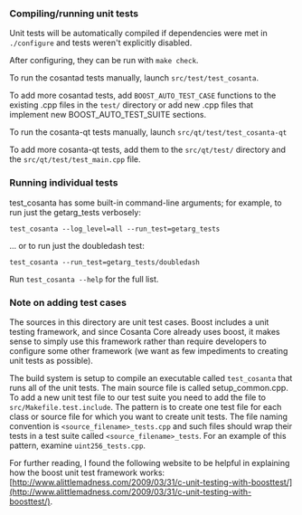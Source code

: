 ### Compiling/running unit tests

Unit tests will be automatically compiled if dependencies were met in `./configure`
and tests weren't explicitly disabled.

After configuring, they can be run with `make check`.

To run the cosantad tests manually, launch `src/test/test_cosanta`.

To add more cosantad tests, add `BOOST_AUTO_TEST_CASE` functions to the existing
.cpp files in the `test/` directory or add new .cpp files that
implement new BOOST_AUTO_TEST_SUITE sections.

To run the cosanta-qt tests manually, launch `src/qt/test/test_cosanta-qt`

To add more cosanta-qt tests, add them to the `src/qt/test/` directory and
the `src/qt/test/test_main.cpp` file.

### Running individual tests

test_cosanta has some built-in command-line arguments; for
example, to run just the getarg_tests verbosely:

    test_cosanta --log_level=all --run_test=getarg_tests

... or to run just the doubledash test:

    test_cosanta --run_test=getarg_tests/doubledash

Run `test_cosanta --help` for the full list.

### Note on adding test cases

The sources in this directory are unit test cases.  Boost includes a
unit testing framework, and since Cosanta Core already uses boost, it makes
sense to simply use this framework rather than require developers to
configure some other framework (we want as few impediments to creating
unit tests as possible).

The build system is setup to compile an executable called `test_cosanta`
that runs all of the unit tests.  The main source file is called
setup_common.cpp. To add a new unit test file to our test suite you need
to add the file to `src/Makefile.test.include`. The pattern is to create
one test file for each class or source file for which you want to create
unit tests.  The file naming convention is `<source_filename>_tests.cpp`
and such files should wrap their tests in a test suite
called `<source_filename>_tests`. For an example of this pattern,
examine `uint256_tests.cpp`.

For further reading, I found the following website to be helpful in
explaining how the boost unit test framework works:
[http://www.alittlemadness.com/2009/03/31/c-unit-testing-with-boosttest/](http://www.alittlemadness.com/2009/03/31/c-unit-testing-with-boosttest/).

